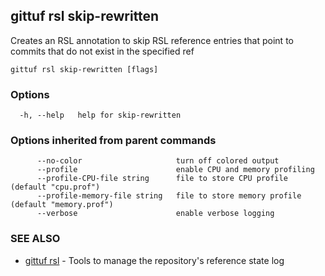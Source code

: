 ## gittuf rsl skip-rewritten

Creates an RSL annotation to skip RSL reference entries that point to commits that do not exist in the specified ref

```
gittuf rsl skip-rewritten [flags]
```

### Options

```
  -h, --help   help for skip-rewritten
```

### Options inherited from parent commands

```
      --no-color                     turn off colored output
      --profile                      enable CPU and memory profiling
      --profile-CPU-file string      file to store CPU profile (default "cpu.prof")
      --profile-memory-file string   file to store memory profile (default "memory.prof")
      --verbose                      enable verbose logging
```

### SEE ALSO

* [gittuf rsl](gittuf_rsl.md)	 - Tools to manage the repository's reference state log


